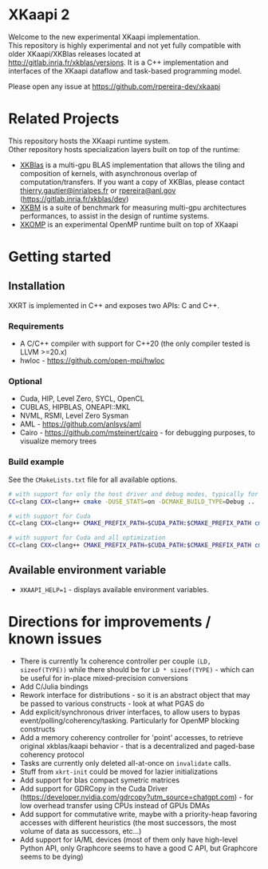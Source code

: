 # XKaapi 2

Welcome to the new experimental XKaapi implementation.   
This repository is highly experimental and not yet fully compatible with older XKaapi/XKBlas releases located at http://gitlab.inria.fr/xkblas/versions.
It is a C++ implementation and interfaces of the XKaapi dataflow and task-based programming model.

Please open any issue at https://github.com/rpereira-dev/xkaapi

# Related Projects
This repository hosts the XKaapi runtime system.    
Other repository hosts specialization layers built on top of the runtime:
- [XKBlas](https://gitlab.inria.fr/xkblas/dev/-/tree/v2.0) is a multi-gpu BLAS implementation that allows the tiling and composition of kernels, with asynchronous overlap of computation/transfers. If you want a copy of XKBlas, please contact thierry.gautier@inrialpes.fr or rpereira@anl.gov (https://gitlab.inria.fr/xkblas/dev)
- [XKBM](https://github.com/anlsys/xkbm) is a suite of benchmark for measuring multi-gpu architectures performances, to assist in the design of runtime systems.
- [XKOMP](https://github.com/anlsys/xkomp) is an experimental OpenMP runtime built on top of XKaapi

# Getting started

## Installation

XKRT is implemented in C++ and exposes two APIs: C and C++.

### Requirements
- A C/C++ compiler with support for C++20 (the only compiler tested is LLVM >=20.x)
- hwloc - https://github.com/open-mpi/hwloc

### Optional
- Cuda, HIP, Level Zero, SYCL, OpenCL
- CUBLAS, HIPBLAS, ONEAPI::MKL
- NVML, RSMI, Level Zero Sysman
- AML - https://github.com/anlsys/aml
- Cairo - https://github.com/msteinert/cairo - for debugging purposes, to visualize memory trees

### Build example
See the `CMakeLists.txt` file for all available options.

```bash
# with support for only the host driver and debug modes, typically for developing on local machines with no GPUs
CC=clang CXX=clang++ cmake -DUSE_STATS=on -DCMAKE_BUILD_TYPE=Debug ..

# with support for Cuda
CC=clang CXX=clang++ CMAKE_PREFIX_PATH=$CUDA_PATH:$CMAKE_PREFIX_PATH cmake -DUSE_CUDA=on ..

# with support for Cuda and all optimization
CC=clang CXX=clang++ CMAKE_PREFIX_PATH=$CUDA_PATH:$CMAKE_PREFIX_PATH cmake -DUSE_CUDA=on -DUSE_SHUT_UP=on -DENABLE_HEAVY_DEBUG=off -DCMAKE_BUILD_TYPE=Release ..
```

## Available environment variable
- `XKAAPI_HELP=1` - displays available environment variables.

# Directions for improvements / known issues
- There is currently 1x coherence controller per couple `(LD, sizeof(TYPE))` while there should be for `LD * sizeof(TYPE)` - which can be useful for in-place mixed-precision conversions
- Add C/Julia bindings
- Rework interface for distributions - so it is an abstract object that may be passed to various constructs - look at what PGAS do
- Add explicit/synchronous driver interfaces, to allow users to bypas event/polling/coherency/tasking. Particularly for OpenMP blocking constructs
- Add a memory coherency controller for 'point' accesses, to retrieve original xkblas/kaapi behavior - that is a decentralized and paged-base coherency protocol
- Tasks are currently only deleted all-at-once on `invalidate` calls.
- Stuff from `xkrt-init` could be moved for lazier initializations
- Add support for blas compact symetric matrices
- Add support for GDRCopy in the Cuda Driver (https://developer.nvidia.com/gdrcopy?utm_source=chatgpt.com) - for low overhead transfer using CPUs instead of GPUs DMAs
- Add support for commutative write, maybe with a priority-heap favoring accesses with different heuristics (the most successors, the most volume of data as successors, etc...)
- Add support for IA/ML devices (most of them only have high-level Python API, only Graphcore seems to have a good C API, but Graphcore seems to be dying)
